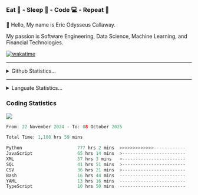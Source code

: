 <h3>Eat 🍴 - Sleep 🛌 - Code 💻 - Repeat 🔁</h3>

👋 Hello, My name is Eric Odysseus Callaway.

My passion is Software Engineering, Data Science, Machine Learning, and Financial Technologies.

[![wakatime](https://wakatime.com/badge/user/6717695f-6a13-47e3-aa16-c813e12c0985.svg)](https://wakatime.com/@6717695f-6a13-47e3-aa16-c813e12c0985)
<hr>
<details>
  <summary>
    Github Statistics...
  </summary>
    <p align="center">
      <img src="https://github-readme-stats.vercel.app/api?username=EricCallaway&show_icons=true"/>
    </p>
</details>
</hr>

<hr>
<details>
  <summary>
    Languate Statistics...
  </summary>
    <p align="center">
      <img src="https://wakatime.com/share/@Odysseus/6fc7c863-6fba-4e57-a6af-ed1f2fa8d560.svg"/>
    </p>
</details>
</hr>


<h3>Coding Statistics</h3>
<img src="https://wakatime.com/share/@Odysseus/5e02c832-9cc5-49a3-8f4c-bd2647d78fca.svg"/>
<!--START_SECTION:waka-->

```python
From: 22 November 2024 - To: 08 October 2025

Total Time: 1,108 hrs 59 mins

Python                     777 hrs 2 mins  >>>>>>>>>>>>>------------   51.28 %
JavaScript                 65 hrs 14 mins  >------------------------   04.31 %
XML                        57 hrs 3 mins   >------------------------   03.77 %
SQL                        41 hrs 51 mins  >------------------------   02.76 %
CSV                        36 hrs 21 mins  >------------------------   02.40 %
Bash                       16 hrs 44 mins  -------------------------   01.10 %
YAML                       13 hrs 16 mins  -------------------------   00.88 %
TypeScript                 10 hrs 50 mins  -------------------------   00.72 %
```

<!--END_SECTION:waka-->
